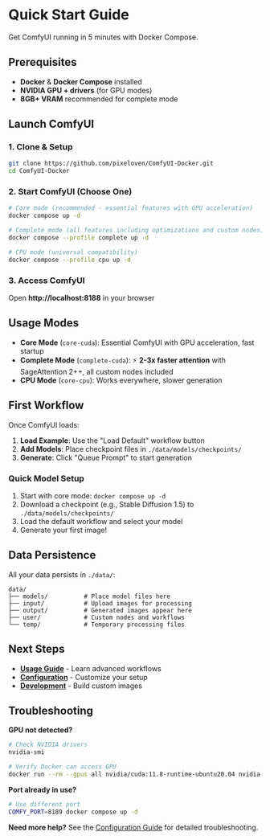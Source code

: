 # Quick Start Guide

Get ComfyUI running in 5 minutes with Docker Compose.

## Prerequisites

- **Docker** & **Docker Compose** installed
- **NVIDIA GPU + drivers** (for GPU modes)  
- **8GB+ VRAM** recommended for complete mode

## Launch ComfyUI

### 1. Clone & Setup
```bash
git clone https://github.com/pixeloven/ComfyUI-Docker.git
cd ComfyUI-Docker
```

### 2. Start ComfyUI (Choose One)
```bash
# Core mode (recommended - essential features with GPU acceleration)
docker compose up -d

# Complete mode (all features including optimizations and custom nodes)
docker compose --profile complete up -d

# CPU mode (universal compatibility)
docker compose --profile cpu up -d
```

### 3. Access ComfyUI
Open **http://localhost:8188** in your browser

## Usage Modes

- **Core Mode** (`core-cuda`): Essential ComfyUI with GPU acceleration, fast startup
- **Complete Mode** (`complete-cuda`): ⚡ **2-3x faster attention** with SageAttention 2++, all custom nodes included
- **CPU Mode** (`core-cpu`): Works everywhere, slower generation

## First Workflow

Once ComfyUI loads:

1. **Load Example**: Use the "Load Default" workflow button
2. **Add Models**: Place checkpoint files in `./data/models/checkpoints/`
3. **Generate**: Click "Queue Prompt" to start generation

### Quick Model Setup
1. Start with core mode: `docker compose up -d`
2. Download a checkpoint (e.g., Stable Diffusion 1.5) to `./data/models/checkpoints/`
3. Load the default workflow and select your model
4. Generate your first image!

## Data Persistence

All your data persists in `./data/`:
```
data/
├── models/          # Place model files here
├── input/           # Upload images for processing
├── output/          # Generated images appear here
├── user/            # Custom nodes and workflows
└── temp/            # Temporary processing files
```

## Next Steps

- **[Usage Guide](usage.md)** - Learn advanced workflows
- **[Configuration](configuration.md)** - Customize your setup
- **[Development](../development-guides/development.md)** - Build custom images

## Troubleshooting

**GPU not detected?**
```bash
# Check NVIDIA drivers
nvidia-smi

# Verify Docker can access GPU
docker run --rm --gpus all nvidia/cuda:11.8-runtime-ubuntu20.04 nvidia-smi
```

**Port already in use?**
```bash
# Use different port
COMFY_PORT=8189 docker compose up -d
```

**Need more help?** See the [Configuration Guide](configuration.md) for detailed troubleshooting.
